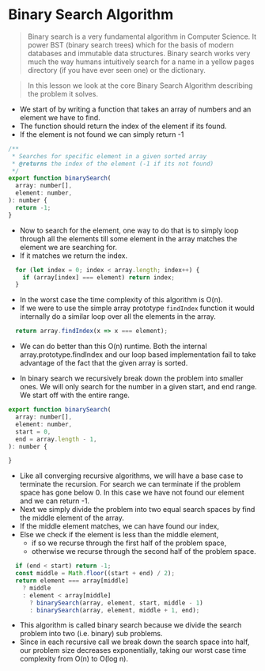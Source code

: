 # Binary Search Algorithm
> Binary search is a very fundamental algorithm in Computer Science. It power BST (binary search trees) which for the basis of modern databases and immutable data structures. Binary search works very much the way humans intuitively search for a name in a yellow pages directory (if you have ever seen one) or the dictionary.

> In this lesson we look at the core Binary Search Algorithm describing the problem it solves.

* We start of by writing a function that takes an array of numbers and an element we have to find.
* The function should return the index of the element if its found.
* If the element is not found we can simply return -1
```js
/**
 * Searches for specific element in a given sorted array
 * @returns the index of the element (-1 if its not found)
 */
export function binarySearch(
  array: number[],
  element: number,
): number {
  return -1;
}
```

* Now to search for the element, one way to do that is to simply loop through all the elements till some element in the array matches the element we are searching for.
* If it matches we return the index.
```js
  for (let index = 0; index < array.length; index++) {
    if (array[index] === element) return index;
  }
```
* In the worst case the time complexity of this algorithm is O(n).
* If we were to use the simple array prototype `findIndex` function it would internally do a similar loop over all the elements in the array.
```js
  return array.findIndex(x => x === element);
```
* We can do better than this O(n) runtime. Both the internal array.prototype.findIndex and our loop based implementation fail to take advantage of the fact that the given array is sorted.

* In binary search we recursively break down the problem into smaller ones. We will only search for the number in a given start, and end range. We start off with the entire range.

```js
export function binarySearch(
  array: number[],
  element: number,
  start = 0,
  end = array.length - 1,
): number {

}
```
* Like all converging recursive algorithms, we will have a base case to terminate the recursion. For search we can terminate if the problem space has gone below 0. In this case we have not found our element and we can return -1.
* Next we simply divide the problem into two equal search spaces by find the middle element of the array.
* If the middle element matches, we can have found our index,
* Else we check if the element is less than the middle element,
  - if so we recurse through the first half of the problem space,
  - otherwise we recurse through the second half of the problem space.
```js
  if (end < start) return -1;
  const middle = Math.floor((start + end) / 2);
  return element === array[middle]
    ? middle
    : element < array[middle]
      ? binarySearch(array, element, start, middle - 1)
      : binarySearch(array, element, middle + 1, end);
```

* This algorithm is called binary search because we divide the search problem into two (i.e. binary) sub problems.
* Since in each recursive call we break down the search space into half, our problem size decreases exponentially, taking our worst case time complexity from O(n) to O(log n).
